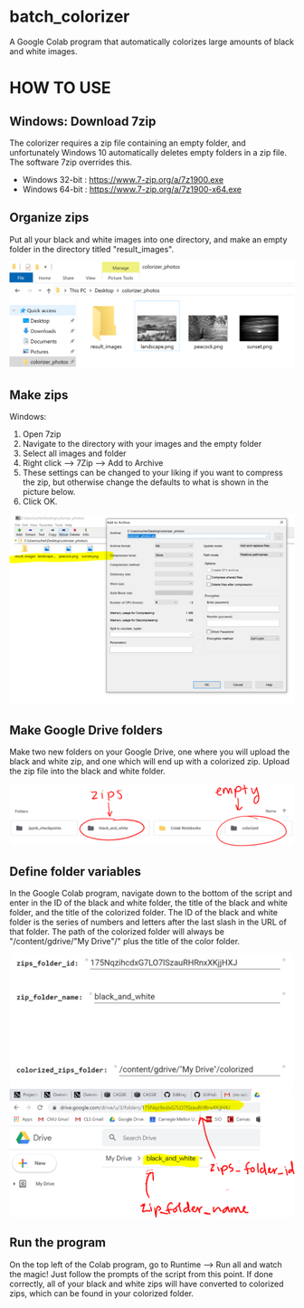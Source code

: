 # batch_colorizer
A Google Colab program that automatically colorizes large amounts of black and white images.

# HOW TO USE
## Windows: Download 7zip
The colorizer requires a zip file containing an empty folder, and unfortunately Windows 10 automatically deletes empty folders in a zip file. The software 7zip overrides this.

* Windows 32-bit : https://www.7-zip.org/a/7z1900.exe
* Windows 64-bit : https://www.7-zip.org/a/7z1900-x64.exe

## Organize zips
Put all your black and white images into one directory, and make an empty folder in the directory titled "result_images". 

![prezip](images/prezip.PNG)

## Make zips
Windows: 
1. Open 7zip
2. Navigate to the directory with your images and the empty folder
3. Select all images and folder
4. Right click --> 7Zip --> Add to Archive
5. These settings can be changed to your liking if you want to compress the zip, but otherwise change the defaults to what is shown in the picture below.
6. Click OK.

![afterzip](images/sendtozip.PNG)

## Make Google Drive folders
Make two new folders on your Google Drive, one where you will upload the black and white zip, and one which will end up with a colorized zip. Upload the zip file into the black and white folder.

![folders](images/folders.PNG)

## Define folder variables
In the Google Colab program, navigate down to the bottom of the script and enter in the ID of the black and white folder, the title of the black and white folder, and the title of the colorized folder. The ID of the black and white folder is the series of numbers and letters after the last slash in the URL of that folder. The path of the colorized folder will always be "/content/gdrive/"My Drive"/" plus the title of the color folder.

![variablenames](images/variablenames.PNG)
![insidezipfolder](images/insidezipfolder.PNG)

## Run the program
On the top left of the Colab program, go to Runtime --> Run all and watch the magic! Just follow the prompts of the script from this point. If done correctly, all of your black and white zips will have converted to colorized zips, which can be found in your colorized folder.
